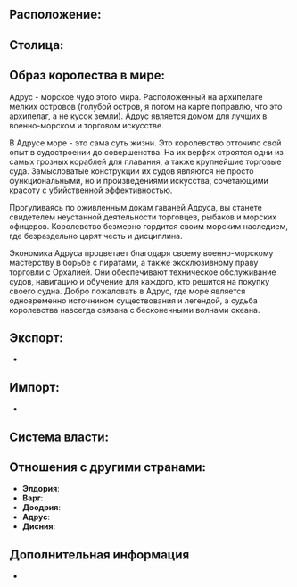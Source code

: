 
## Расположение:

## Столица:    

## Образ королества в мире:

Адрус - морское чудо этого мира. Расположенный на архипелаге мелких островов (голубой остров, я потом на карте поправлю, что это архипелаг, а не кусок земли). Адрус является домом для лучших в военно-морском и торговом искусстве. 

В Адрусе море - это сама суть жизни. Это королевство отточило свой опыт в судостроении до совершенства. На их верфях строятся одни из самых грозных кораблей для плавания, а также крупнейшие торговые суда. Замысловатые конструкции их судов являются не просто функциональными, но и произведениями искусства, сочетающими красоту с убийственной эффективностью.

Прогуливаясь по оживленным докам гаваней Адруса, вы станете свидетелем неустанной деятельности торговцев, рыбаков и морских офицеров. Королевство безмерно гордится своим морским наследием, где безраздельно царят честь и дисциплина. 

Экономика Адруса процветает благодаря своему военно-морскому мастерству в борьбе с пиратами, а также эксклюзивному праву торговли с Орхалией. Они обеспечивают техническое обслуживание судов, навигацию и обучение для каждого, кто решится на покупку своего судна. Добро пожаловать в Адрус, где море является одновременно источником существования и легендой, а судьба королевства навсегда связана с бесконечными волнами океана.

## Экспорт:

-
## Импорт:

-

## Система власти:

## Отношения с другими странами:

- **Элдория**: 
- **Варг**:
- **Дэодрия**: 
- **Адрус**:
- **Дисния**:

## Дополнительная информация

-
